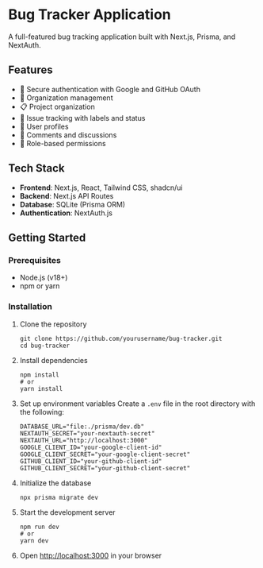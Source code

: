 # Bug Tracker Application

A full-featured bug tracking application built with Next.js, Prisma, and NextAuth.

## Features

- 🔐 Secure authentication with Google and GitHub OAuth
- 🏢 Organization management
- 📋 Project organization
- 🐛 Issue tracking with labels and status
- 👤 User profiles
- 💬 Comments and discussions
- 👑 Role-based permissions

## Tech Stack

- **Frontend**: Next.js, React, Tailwind CSS, shadcn/ui
- **Backend**: Next.js API Routes
- **Database**: SQLite (Prisma ORM)
- **Authentication**: NextAuth.js

## Getting Started

### Prerequisites

- Node.js (v18+)
- npm or yarn

### Installation

1. Clone the repository
   ```
   git clone https://github.com/yourusername/bug-tracker.git
   cd bug-tracker
   ```

2. Install dependencies
   ```
   npm install
   # or
   yarn install
   ```

3. Set up environment variables
   Create a `.env` file in the root directory with the following:
   ```
   DATABASE_URL="file:./prisma/dev.db"
   NEXTAUTH_SECRET="your-nextauth-secret"
   NEXTAUTH_URL="http://localhost:3000"
   GOOGLE_CLIENT_ID="your-google-client-id"
   GOOGLE_CLIENT_SECRET="your-google-client-secret"
   GITHUB_CLIENT_ID="your-github-client-id"
   GITHUB_CLIENT_SECRET="your-github-client-secret"
   ```

4. Initialize the database
   ```
   npx prisma migrate dev
   ```

5. Start the development server
   ```
   npm run dev
   # or
   yarn dev
   ```

6. Open [http://localhost:3000](http://localhost:3000) in your browser

